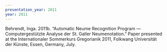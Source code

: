 ```yaml
---
presentation_year: 2011
year: 2011
---
```


Behrendt, Inga. 2011b. “Automatic Neume Recognition Program — Computergestützte Analyse der St. Galler Neumenotation.” Paper presented at the Internationaler Sommerkurs Gregorianik 2011, Folkwang Universität der Künste, Essen, Germany, July.